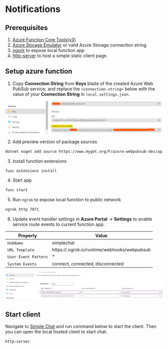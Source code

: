 # Notifications

## Prerequisites
1. [Azure Function Core Tools(v3)](https://www.npmjs.com/package/azure-functions-core-tools)
2. [Azure Storage Emulator](https://go.microsoft.com/fwlink/?linkid=717179&clcid=0x409) or valid Azure Storage connection string.
3. [ngork](https://ngrok.com/download) to expose local function app
4. [http-server](https://www.npmjs.com/package/http-server) to host a simple static client page.

## Setup azure function

1. Copy **Connection String** from **Keys** blade of the created Azure Web PubSub service, and replace the `<connection-string>` below with the value of your **Connection String** in `local.settings.json`.

![Connection String](./../../../../docs/images/portal_conn.png)

2. Add preview version of package sources

```bash
dotnet nuget add source https://www.myget.org/F/azure-webpubsub-dev/api/v3/index.json -n awps-dev
```

3. Install function extensions

```bash
func extensions install
```

4. Start app

```bash
func start
```

5. Run `ngrok` to expose local function to public network

```bash
ngrok http 7071
```

6. Update event handler settings in **Azure Portal** -> **Settings** to enable service route events to current function app.

Property|Value
--|--
`HubName`| simplechat
`URL Template`| https://<domain-name>.ngrok.io/runtime/webhooks/webpubsub
`User Event Pattern`| *
`System Events`| connect, connected, disconnected

![Event Handler](./../../../../docs/images/portal_event_handler.png)

## Start client

Navigate to [Simple Chat](./../../client/) and run command below to start the client. Then you can open the local hosted client to start chat.

```bash
http-server
```